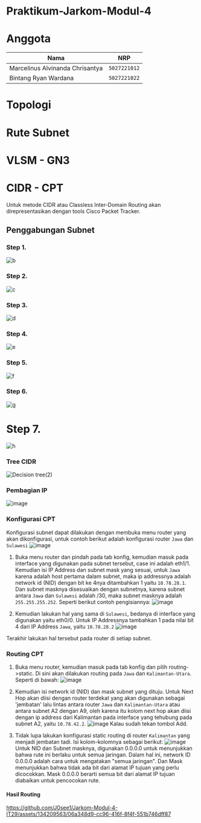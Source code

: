 # Praktikum-Jarkom-Modul-4

# Anggota

| Nama                            | NRP          |
| ------------------------------- | ------------ |
| Marcelinus Alvinanda Chrisantya | `5027221012` |
| Bintang Ryan Wardana            | `5027221022` |

# Topologi 

# Rute Subnet


# VLSM - GN3

# CIDR - CPT

Untuk metode CIDR atau Classless Inter-Domain Routing akan direpresentasikan dengan tools Cisco Packet Tracker.

## Penggabungan Subnet

### Step 1.
![b](https://github.com/J0see1/Jarkom-Modul-4-IT29/assets/134209563/58eaa1ad-2262-481e-96af-36dc01432d40)

### Step 2. 
![c](https://github.com/J0see1/Jarkom-Modul-4-IT29/assets/134209563/d05a4934-a744-46de-85c4-3a979cea881f)

### Step 3.
![d](https://github.com/J0see1/Jarkom-Modul-4-IT29/assets/134209563/94a0453b-7cc8-41db-b400-ffbc9ed199a7)

### Step 4.
![e](https://github.com/J0see1/Jarkom-Modul-4-IT29/assets/134209563/68e4f1de-bf51-424b-8824-8fd1d34a5d3d)

### Step 5.
![f](https://github.com/J0see1/Jarkom-Modul-4-IT29/assets/134209563/a66cfabe-521b-42f8-93ce-e4ebe1638f39)

### Step 6.
![g](https://github.com/J0see1/Jarkom-Modul-4-IT29/assets/134209563/2a7a0e07-aace-41ff-afe7-9bbb067d4c55)

# Step 7.
![h](https://github.com/J0see1/Jarkom-Modul-4-IT29/assets/134209563/04472312-b207-4373-a61d-c234b431eac1)

### Tree CIDR
![Decision tree(2)](https://github.com/J0see1/Jarkom-Modul-4-IT29/assets/134209563/dd350f94-4da1-4ea2-bffd-fac2a8ff14a5)

### Pembagian IP
![image](https://github.com/J0see1/Jarkom-Modul-4-IT29/assets/134209563/9b5ab558-6911-431e-b605-59caddb8c937)

### Konfigurasi CPT

Konfigurasi subnet dapat dilakukan dengan membuka menu router yang akan dikonfigurasi, untuk contoh berikut adalah konfigurasi router `Jawa` dan `Sulawesi`
   ![image](https://github.com/J0see1/Jarkom-Modul-4-IT29/assets/134209563/1cbc8a24-f903-4a13-9635-05302584a23f)
   
1. Buka menu router dan pindah pada tab konfig, kemudian masuk pada interface yang digunakan pada subnet tersebut, case ini adalah eth1/1. Kemudian isi IP Address dan subnet mask yang sesuai, untuk `Jawa` karena adalah host pertama dalam subnet, maka ip addressnya adalah network id (NID) dengan bit ke 4nya ditambahkan 1 yaitu `10.78.28.1`. Dan subnet masknya disesuaikan dengan subnetnya, karena subnet antara `Jawa` dan `Sulawesi` adalah /30, maka subnet masknya adalah `255.255.255.252`. Seperti berikut contoh pengisiannya:
  ![image](https://github.com/J0see1/Jarkom-Modul-4-IT29/assets/134209563/0c9365b7-383b-44a8-a34b-17fc256f7a8b)

2. Kemudian lakukan hal yang sama di `Sulawesi`, bedanya di interface yang digunakan yaitu eth0/0. Untuk IP Addressnya tambahkan 1 pada nilai bit 4 dari IP Address `Jawa`, yaitu `10.78.28.2`
   ![image](https://github.com/J0see1/Jarkom-Modul-4-IT29/assets/134209563/a1ca6610-09c9-4053-8118-c944133fe7dd)

Terakhir lakukan hal tersebut pada router di setiap subnet.

### Routing CPT

1. Buka menu router, kemudian masuk pada tab konfig dan pilih routing->static. Di sini akan dilakukan routing pada `Jawa` dan `Kalimantan-Utara`. Seperti di bawah:
  ![image](https://github.com/J0see1/Jarkom-Modul-4-IT29/assets/134209563/ce2bb3db-021a-4154-b9f3-78cc3aaba791)

2. Kemudian isi network id (NID) dan mask subnet yang dituju. Untuk Next Hop akan diisi dengan router terdekat yang akan digunakan sebagai 'jembatan' lalu lintas antara router `Jawa` dan `Kalimantan-Utara` atau antara subnet A2 dengan A9, oleh karena itu kolom next hop akan diisi dengan ip address dari Kalimantan pada interface yang tehubung pada subnet A2, yaitu `10.78.42.2`.
   ![image](https://github.com/J0see1/Jarkom-Modul-4-IT29/assets/134209563/9d0fabaa-d308-4355-a703-02cd51450d51)
   Kalau sudah tekan tombol Add.

3. Tidak lupa lakukan konfigurasi static routing di router `Kalimantan` yang menjadi jembatan tadi. Isi kolom-kolomnya sebagai berikut:
  ![image](https://github.com/J0see1/Jarkom-Modul-4-IT29/assets/134209563/6599d731-a044-409c-84de-ea729757151f)
   Untuk NID dan Subnet masknya, digunakan 0.0.0.0 untuk menunjukkan bahwa rute ini berlaku untuk semua jaringan. Dalam hal ini, network ID 0.0.0.0 adalah cara untuk mengatakan "semua jaringan". Dan Mask menunjukkan bahwa      tidak ada bit dari alamat IP tujuan yang perlu dicocokkan. Mask 0.0.0.0 berarti semua bit dari alamat IP tujuan diabaikan untuk pencocokan rute.

#### Hasil Routing
https://github.com/J0see1/Jarkom-Modul-4-IT29/assets/134209563/06a348d9-cc96-416f-8f4f-551b746dff87



